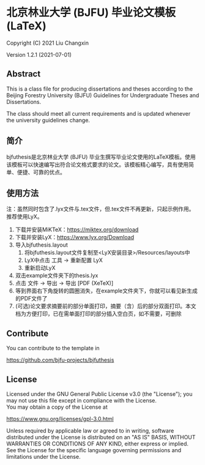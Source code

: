 # 北京林业大学 (BJFU) 毕业论文模板 (LaTeX)
Copyright (C) 2021 Liu Changxin

Version 1.2.1 (2021-07-01)

## Abstract
This is a class file for producing dissertations and theses according to the Beijing Forestry University (BJFU) Guidelines for Undergraduate Theses and Dissertations.

The class should meet all current requirements and is updated whenever the university guidelines change.

## 简介
bjfuthesis是北京林业大学 (BJFU) 毕业生撰写毕业论文使用的LaTeX模板。使用该模板可以快速编写出符合论文格式要求的论文。该模板精心编写，具有使用简单、便捷、可靠的优点。

## 使用方法
注：虽然同时包含了.lyx文件与.tex文件，但.tex文件不再更新，只起示例作用。推荐使用LyX。
1. 下载并安装MiKTeX：https://miktex.org/download
1. 下载并安装LyX：https://www.lyx.org/Download
1. 导入bjfuthesis.layout
   1. 将bjfuthesis.layout文件复制至&lt;LyX安装目录&gt;/Resources/layouts中
   1. LyX中点击 工具 -> 重新配置 LyX
   1. 重新启动LyX
1. 双击example文件夹下的thesis.lyx
1. 点击 文件 -> 导出 -> 导出 [PDF (XeTeX)]
1. 等到界面右下角旋转的圆圈消失，在example文件夹下，你就可以看见新生成的PDF文件了
1. (可选)论文要求摘要前的部分单面打印，摘要（含）后的部分双面打印。本文档为方便打印，已在需单面打印的部分插入空白页，如不需要，可删除

## Contribute
You can contribute to the template in

  https://github.com/bjfu-projects/bjfuthesis

## License
Licensed under the GNU General Public License v3.0 (the "License"); you may not use this file except in compliance with the License.  
You may obtain a copy of the License at

 https://www.gnu.org/licenses/gpl-3.0.html

Unless required by applicable law or agreed to in writing, software distributed under the License is distributed on an "AS IS" BASIS, WITHOUT WARRANTIES OR CONDITIONS OF ANY KIND, either express or implied.  
See the License for the specific language governing permissions and limitations under the License.